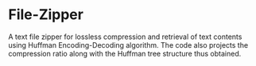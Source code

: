 # File-Zipper
A text file zipper for lossless compression and retrieval of text contents using Huffman Encoding-Decoding algorithm.
The code also projects the compression ratio along with the Huffman tree structure thus obtained.
